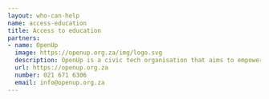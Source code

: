 ```yaml
---
layout: who-can-help
name: access-education
title: Access to education
partners:
- name: OpenUp
  image: https://openup.org.za/img/logo.svg
  description: OpenUp is a civic tech organisation that aims to empower citizens to improve their lives and communities
  url: https://openup.org.za
  number: 021 671 6306
  email: info@openup.org.za
---
```

